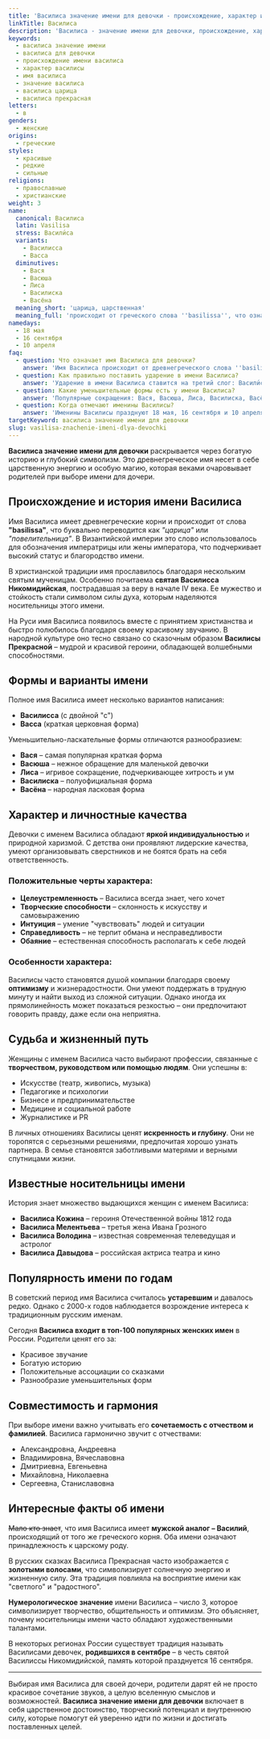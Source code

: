 ```yaml
---
title: 'Василиса значение имени для девочки - происхождение, характер и судьба'
linkTitle: Василиса
description: 'Василиса - значение имени для девочки, происхождение, характер и судьба. Узнайте всё о красивом древнегреческом имени, его формах и известных носительницах.'
keywords:
  - василиса значение имени
  - василиса для девочки
  - происхождение имени василиса
  - характер василисы
  - имя василиса
  - значение василиса
  - василиса царица
  - василиса прекрасная
letters:
  - в
genders:
  - женские
origins:
  - греческие
styles:
  - красивые
  - редкие
  - сильные
religions:
  - православные
  - христианские
weight: 3
name:
  canonical: Василиса
  latin: Vasilisa
  stress: Васили́са
  variants:
    - Василисса
    - Васса
  diminutives:
    - Вася
    - Васюша
    - Лиса
    - Василиска
    - Васёна
  meaning_short: 'царица, царственная'
  meaning_full: 'происходит от греческого слова ''basilissa'', что означает ''царица'', ''царственная'', ''повелительница'''
namedays:
  - 18 мая
  - 16 сентября
  - 10 апреля
faq:
  - question: Что означает имя Василиса для девочки?
    answer: 'Имя Василиса происходит от древнегреческого слова ''basilissa'' и означает ''царица'', ''царственная''. Это имя наделяет свою обладательницу королевским достоинством и силой характера.'
  - question: Как правильно поставить ударение в имени Василиса?
    answer: 'Ударение в имени Василиса ставится на третий слог: Васили́са. Это классическое произношение, принятое в русском языке.'
  - question: Какие уменьшительные формы есть у имени Василиса?
    answer: 'Популярные сокращения: Вася, Васюша, Лиса, Василиска, Васёна. Каждая форма придает имени особый оттенок нежности или игривости.'
  - question: Когда отмечают именины Василисы?
    answer: 'Именины Василисы празднуют 18 мая, 16 сентября и 10 апреля по православному календарю, в честь святых мучениц и преподобных с этим именем.'
targetKeyword: василиса значение имени для девочки
slug: vasilisa-znachenie-imeni-dlya-devochki
---
```


**Василиса значение имени для девочки** раскрывается через богатую историю и глубокий символизм. Это древнегреческое имя несет в себе царственную энергию и особую магию, которая веками очаровывает родителей при выборе имени для дочери.

## Происхождение и история имени Василиса

Имя Василиса имеет древнегреческие корни и происходит от слова **"basilissa"**, что буквально переводится как *"царица"* или *"повелительница"*. В Византийской империи это слово использовалось для обозначения императрицы или жены императора, что подчеркивает высокий статус и благородство имени.

В христианской традиции имя прославилось благодаря нескольким святым мученицам. Особенно почитаема **святая Василисса Никомидийская**, пострадавшая за веру в начале IV века. Ее мужество и стойкость стали символом силы духа, которым наделяются носительницы этого имени.

На Руси имя Василиса появилось вместе с принятием христианства и быстро полюбилось благодаря своему красивому звучанию. В народной культуре оно тесно связано со сказочным образом **Василисы Прекрасной** – мудрой и красивой героини, обладающей волшебными способностями.

## Формы и варианты имени

Полное имя Василиса имеет несколько вариантов написания:
- **Василисса** (с двойной "с")
- **Васса** (краткая церковная форма)

Уменьшительно-ласкательные формы отличаются разнообразием:
- **Вася** – самая популярная краткая форма
- **Васюша** – нежное обращение для маленькой девочки
- **Лиса** – игривое сокращение, подчеркивающее хитрость и ум
- **Василиска** – полуофициальная форма
- **Васёна** – народная ласковая форма

## Характер и личностные качества

Девочки с именем Василиса обладают **яркой индивидуальностью** и природной харизмой. С детства они проявляют лидерские качества, умеют организовывать сверстников и не боятся брать на себя ответственность.

### Положительные черты характера:

- **Целеустремленность** – Василиса всегда знает, чего хочет
- **Творческие способности** – склонность к искусству и самовыражению  
- **Интуиция** – умение "чувствовать" людей и ситуации
- **Справедливость** – не терпит обмана и несправедливости
- **Обаяние** – естественная способность располагать к себе людей

### Особенности характера:

Василисы часто становятся душой компании благодаря своему **оптимизму** и жизнерадостности. Они умеют поддержать в трудную минуту и найти выход из сложной ситуации. Однако иногда их прямолинейность может показаться резкостью – они предпочитают говорить правду, даже если она неприятна.

## Судьба и жизненный путь

Женщины с именем Василиса часто выбирают профессии, связанные с **творчеством, руководством или помощью людям**. Они успешны в:

- Искусстве (театр, живопись, музыка)
- Педагогике и психологии  
- Бизнесе и предпринимательстве
- Медицине и социальной работе
- Журналистике и PR

В личных отношениях Василисы ценят **искренность и глубину**. Они не торопятся с серьезными решениями, предпочитая хорошо узнать партнера. В семье становятся заботливыми матерями и верными спутницами жизни.

## Известные носительницы имени

История знает множество выдающихся женщин с именем Василиса:

- **Василиса Кожина** – героиня Отечественной войны 1812 года
- **Василиса Мелентьева** – третья жена Ивана Грозного
- **Василиса Володина** – известная современная телеведущая и астролог
- **Василиса Давыдова** – российская актриса театра и кино

## Популярность имени по годам

В советский период имя Василиса считалось **устаревшим** и давалось редко. Однако с 2000-х годов наблюдается возрождение интереса к традиционным русским именам. 

Сегодня **Василиса входит в топ-100 популярных женских имен** в России. Родители ценят его за:
- Красивое звучание
- Богатую историю  
- Положительные ассоциации со сказками
- Разнообразие уменьшительных форм

## Совместимость и гармония

При выборе имени важно учитывать его **сочетаемость с отчеством и фамилией**. Василиса гармонично звучит с отчествами:

- Александровна, Андреевна
- Владимировна, Вячеславовна  
- Дмитриевна, Евгеньевна
- Михайловна, Николаевна
- Сергеевна, Станиславовна

## Интересные факты об имени

~~Мало кто знает~~, что имя Василиса имеет **мужской аналог – Василий**, происходящий от того же греческого корня. Оба имени означают принадлежность к царскому роду.

В русских сказках Василиса Прекрасная часто изображается с **золотыми волосами**, что символизирует солнечную энергию и жизненную силу. Эта традиция повлияла на восприятие имени как "светлого" и "радостного".

**Нумерологическое значение** имени Василиса – число 3, которое символизирует творчество, общительность и оптимизм. Это объясняет, почему носительницы имени часто обладают художественными талантами.

В некоторых регионах России существует традиция называть Василисами девочек, **родившихся в сентябре** – в честь святой Василиссы Никомидийской, память которой празднуется 16 сентября.

---

Выбирая имя Василиса для своей дочери, родители дарят ей не просто красивое сочетание звуков, а целую вселенную смыслов и возможностей. **Василиса значение имени для девочки** включает в себя царственное достоинство, творческий потенциал и внутреннюю силу, которые помогут ей уверенно идти по жизни и достигать поставленных целей.
